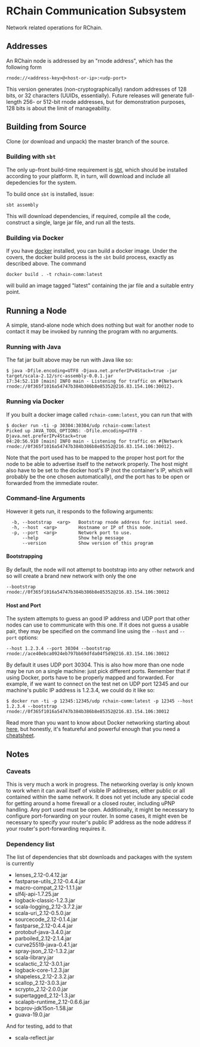 # RChain Communication Subsystem

Network related operations for RChain.

## Addresses

An RChain node is addressed by an "rnode address", which has the following form

```
rnode://<address-key>@<host-or-ip>:<udp-port>
```

This version generates (non-cryptographically) random addresses of 128 bits, or 32 characters (UUIDs,
essentially). Future releases will generate full-length 256- or 512-bit rnode addresses, but for demonstration purposes,
128 bits is about the limit of manageability.

## Building from Source

Clone (or download and unpack) the master branch of the source.

### Building with `sbt`

The only up-front build-time requirement is [sbt](http://www.scala-sbt.org/download.html), which should be installed
according to your platform. It, in turn, will download and include all depedencies for the system.

To build once `sbt` is installed, issue:

```
sbt assembly
```

This will download dependencies, if required, compile all the code, construct a single, large jar file, and run all the
tests.

### Building via Docker

If you have [docker](https://www.docker.com/) installed, you can build a docker image. Under the covers, the docker
build process is the `sbt` build process, exactly as described above. The command

```
docker build . -t rchain-comm:latest
```

will build an image tagged "latest" containing the jar file and a suitable entry point.


## Running a Node

A simple, stand-alone node which does nothing but wait for another node to contact it may be invoked by running the
program with no arguments.

### Running with Java

The fat jar built above may be run with Java like so:

```
$ java -Dfile.encoding=UTF8 -Djava.net.preferIPv4Stack=true -jar target/scala-2.12/src-assembly-0.0.1.jar
17:34:52.110 [main] INFO main - Listening for traffic on #{Network rnode://0f365f1016a54747b384b386b8e85352@216.83.154.106:30012}.
```

### Running via Docker

If you built a docker image called `rchain-comm:latest`, you can run that with

```
$ docker run -ti -p 30304:30304/udp rchain-comm:latest
Picked up JAVA_TOOL_OPTIONS: -Dfile.encoding=UTF8 -Djava.net.preferIPv4Stack=true
04:20:56.910 [main] INFO main - Listening for traffic on #{Network rnode://0f365f1016a54747b384b386b8e85352@216.83.154.106:30012}.
```

Note that the port used has to be mapped to the proper host port for the node to be able to advertise itself to the
network properly. The host might also have to be set to the docker host's IP (not the container's IP, which will
probably be the one chosen automatically), _and_ the port has to be open or forwarded from the immediate router.

### Command-line Arguments

However it gets run, it responds to the following arguments:

```
  -b, --bootstrap  <arg>   Bootstrap rnode address for initial seed.
  -h, --host  <arg>        Hostname or IP of this node.
  -p, --port  <arg>        Network port to use.
      --help               Show help message
      --version            Show version of this program
```

#### Bootstrapping

By default, the node will not attempt to bootstrap into any other network and so will create a brand new network with
only the one

```
--bootstrap rnode://0f365f1016a54747b384b386b8e85352@216.83.154.106:30012
```

#### Host and Port

The system attempts to guess an good IP address and UDP port that other nodes can use to communicate with this one. If
it does not guess a usable pair, they may be specified on the command line using the `--host` and `--port` options:

```
--host 1.2.3.4 --port 30304 --bootstrap rnode://ace40ebca0924eb797bb69dfda04f5d9@216.83.154.106:30012
```

By default it uses UDP port 30304. This is also how more than one node may be run on a single machine: just pick
different ports. Remember that if using Docker, ports have to be properly mapped and forwarded. For example, if we want
to connect on the test net on UDP port 12345 and our machine's public IP address is 1.2.3.4, we could do it like
so:

```
$ docker run -ti -p 12345:12345/udp rchain-comm:latest -p 12345 --host 1.2.3.4 --bootstrap rnode://0f365f1016a54747b384b386b8e85352@216.83.154.106:30012
```

Read more than you want to know about Docker networking starting about
[here](https://docs.docker.com/engine/userguide/networking/work-with-networks/), but honestly, it's featureful and
powerful enough that you need a [cheatsheet](https://github.com/wsargent/docker-cheat-sheet#exposing-ports).

## Notes

### Caveats

This is very much a work in progress. The networking overlay is only known to work when it can avail itself of visible
IP addresses, either public or all contained within the same network. It does not yet include any special code for
getting around a home firewall or a closed router, including uPNP handling. Any port used must be open. Additionally, it
might be necessary to configure port-forwarding on your router. In some cases, it might even be necessary to specify
your router's public IP address as the node address if your router's port-forwarding requires it.

### Dependency list

The list of dependencies that sbt downloads and packages with the system is currently
 * lenses_2.12-0.4.12.jar
 * fastparse-utils_2.12-0.4.4.jar
 * macro-compat_2.12-1.1.1.jar
 * slf4j-api-1.7.25.jar
 * logback-classic-1.2.3.jar
 * scala-logging_2.12-3.7.2.jar
 * scala-uri_2.12-0.5.0.jar
 * sourcecode_2.12-0.1.4.jar
 * fastparse_2.12-0.4.4.jar
 * protobuf-java-3.4.0.jar
 * parboiled_2.12-2.1.4.jar
 * curve25519-java-0.4.1.jar
 * spray-json_2.12-1.3.2.jar
 * scala-library.jar
 * scalactic_2.12-3.0.1.jar
 * logback-core-1.2.3.jar
 * shapeless_2.12-2.3.2.jar
 * scallop_2.12-3.0.3.jar
 * scrypto_2.12-2.0.0.jar
 * supertagged_2.12-1.3.jar
 * scalapb-runtime_2.12-0.6.6.jar
 * bcprov-jdk15on-1.58.jar
 * guava-19.0.jar

And for testing, add to that
 * scala-reflect.jar
